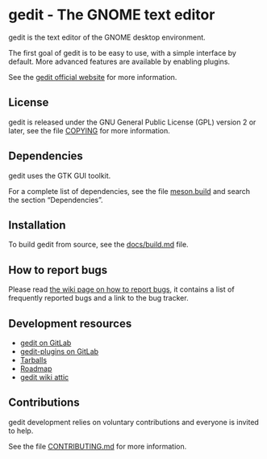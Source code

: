 gedit - The GNOME text editor
=============================

gedit is the text editor of the GNOME desktop environment.

The first goal of gedit is to be easy to use, with a simple interface by
default. More advanced features are available by enabling plugins.

See the [gedit official website](https://wiki.gnome.org/Apps/Gedit) for
more information.

License
-------

gedit is released under the GNU General Public License (GPL) version 2 or
later, see the file [COPYING](COPYING) for more information.

Dependencies
------------

gedit uses the GTK GUI toolkit.

For a complete list of dependencies, see the file [meson.build](meson.build) and
search the section “Dependencies”.

Installation
------------

To build gedit from source, see the [docs/build.md](docs/build.md) file.

How to report bugs
------------------

Please read
[the wiki page on how to report bugs](https://wiki.gnome.org/Apps/Gedit/ReportingBugs),
it contains a list of frequently reported bugs and a link to the bug
tracker.

Development resources
---------------------

- [gedit on GitLab](https://gitlab.gnome.org/GNOME/gedit)
- [gedit-plugins on GitLab](https://gitlab.gnome.org/GNOME/gedit-plugins)
- [Tarballs](https://download.gnome.org/sources/gedit/)
- [Roadmap](docs/roadmap.md)
- [gedit wiki attic](https://wiki.gnome.org/Apps/Gedit/Attic)

Contributions
-------------

gedit development relies on voluntary contributions and everyone is invited
to help.

See the file [CONTRIBUTING.md](CONTRIBUTING.md) for more information.
